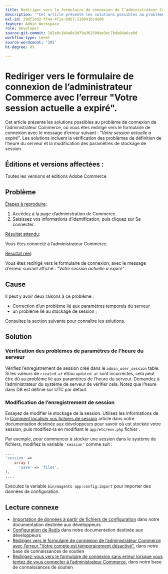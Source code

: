```yaml
---
title: Rediriger vers le formulaire de connexion de l’administrateur Commerce avec l’erreur "Votre session actuelle a expiré".
description: '"Cet article présente les solutions possibles au problème de connexion de l’administrateur Commerce, où vous êtes redirigé vers le formulaire de connexion avec le message d’erreur suivant : *"Votre session actuelle a expiré"*. Les solutions incluent la vérification des problèmes de définition de l’heure du serveur et la modification des paramètres de stockage de session."'
exl-id: 29df2ed2-ff4a-4f1a-bdb7-1160416cda00
feature: Admin Workspace
role: Developer
source-git-commit: 1d2e0c1b4a8e3d79a362500ee3ec7bde84a6ce0d
workflow-type: tm+mt
source-wordcount: '385'
ht-degree: 0%

---
```


# Rediriger vers le formulaire de connexion de l’administrateur Commerce avec l’erreur &quot;Votre session actuelle a expiré&quot;.

Cet article présente les solutions possibles au problème de connexion de l’administrateur Commerce, où vous êtes redirigé vers le formulaire de connexion avec le message d’erreur suivant : *&quot;Votre session actuelle a expiré&quot;*. Les solutions incluent la vérification des problèmes de définition de l’heure du serveur et la modification des paramètres de stockage de session.

## Éditions et versions affectées :

Toutes les versions et éditions Adobe Commerce

## Problème

<u>Étapes à reproduire</u>:

1. Accédez à la page d’administration de Commerce.
1. Saisissez vos informations d’identification, puis cliquez sur Se connecter.

<u>Résultat attendu</u>:

Vous êtes connecté à l’administrateur Commerce.

<u>Résultat réel</u>:

Vous êtes redirigé vers le formulaire de connexion, avec le message d&#39;erreur suivant affiché : *&quot;Votre session actuelle a expiré&quot;*.

## Cause

Il peut y avoir deux raisons à ce problème :

* Correction d’un problème lié aux paramètres temporels du serveur
* un problème lié au stockage de session ;

Consultez la section suivante pour connaître les solutions.

## Solution

### Vérification des problèmes de paramètres de l’heure du serveur

Vérifiez l’enregistrement de session créé dans le `admin_user_session` table. Si les valeurs de `created_at` et/ou `updated_at` sont incorrectes, cela peut être dû au problème lié aux paramètres de l’heure du serveur. Demandez à l’administrateur du système de serveur de vérifier cela. Notez que l’heure dans DB est définie sur UTC par défaut.

### Modification de l’enregistrement de session

Essayez de modifier le stockage de la session. Utilisez les informations de la [Comment localiser vos fichiers de session](https://devdocs.magento.com/guides/v2.3/config-guide/sessions.html) article dans notre documentation destinée aux développeurs pour savoir où est stockée votre session, puis modifiez-la en modifiant le `app/etc/env.php` fichier .

Par exemple, pour commencer à stocker une session dans le système de fichiers, modifiez la variable `'session'` comme suit :

```php
....
'session' =>
    array (
      'save' => 'files',
),
....
```

Exécutez la variable `bin/magento app:config:import` pour importer des données de configuration.


## Lecture connexe

* [Importation de données à partir de fichiers de configuration](https://devdocs.magento.com/guides/v2.3/config-guide/cli/config-cli-subcommands-config-mgmt-import.html) dans notre documentation destinée aux développeurs
* [Configuration de Redis](https://devdocs.magento.com/guides/v2.3/config-guide/redis/config-redis.html) dans notre documentation destinée aux développeurs
* [Rediriger vers le formulaire de connexion de l’administrateur Commerce avec l’erreur &quot;Votre compte est temporairement désactivé&quot;.](/help/troubleshooting/miscellaneous/redirect-back-to-the-admin-login-form-with-your-account-is-temporarily-disabled-error.md) dans notre base de connaissances de soutien
* [Redirigez-vous vers le formulaire de connexion sans erreur lorsque vous tentez de vous connecter à l’administrateur Commerce.](/help/troubleshooting/miscellaneous/login-redirect-when-trying-to-login-to-magento-admin.md) dans notre base de connaissances de soutien
